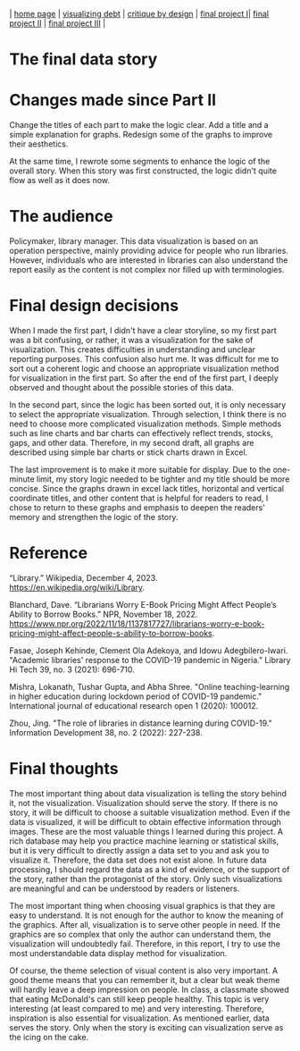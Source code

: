 | [home page](https://cmuxiaoshi.github.io/TellingStoryWithData/) | [visualizing debt](visualizing-government-debt.md.md) | [critique by design](Critique_by_Design_with_Tableau.md) | [final project I](Final_Project_Part_1.md)| [final project II](final-project-part-two.md) | [final project III](final-project-part-three.md) |
# The final data story
<script src="https://xiao-shi.shorthandstories.com/96ff1be4-9304-450a-9d8c-d902ccdc59d6/embed.js"></script>


# Changes made since Part II
Change the titles of each part to make the logic clear. 
Add a title and a simple explanation for graphs.
Redesign some of the graphs to improve their aesthetics.


At the same time, I rewrote some segments to enhance the logic of the overall story. When this story was first constructed, the logic didn't quite flow as well as it does now.

# The audience
Policymaker, library manager. This data visualization is based on an operation perspective, mainly providing advice for people who run libraries. 
However, individuals who are interested in libraries can also understand the report easily as the content is not complex nor filled up with terminologies.

# Final design decisions

When I made the first part, I didn't have a clear storyline, so my first part was a bit confusing, or rather, it was a visualization for the sake of visualization. This creates difficulties in understanding and unclear reporting purposes. This confusion also hurt me. It was difficult for me to sort out a coherent logic and choose an appropriate visualization method for visualization in the first part. So after the end of the first part, I deeply observed and thought about the possible stories of this data.

In the second part, since the logic has been sorted out, it is only necessary to select the appropriate visualization. Through selection, I think there is no need to choose more complicated visualization methods. Simple methods such as line charts and bar charts can effectively reflect trends, stocks, gaps, and other data. Therefore, in my second draft, all graphs are described using simple bar charts or stick charts drawn in Excel.

The last improvement is to make it more suitable for display. Due to the one-minute limit, my story logic needed to be tighter and my title should be more concise. Since the graphs drawn in excel lack titles, horizontal and vertical coordinate titles, and other content that is helpful for readers to read, I chose to return to these graphs and emphasis to deepen the readers' memory and strengthen the logic of the story.

# Reference
“Library.” Wikipedia, December 4, 2023. https://en.wikipedia.org/wiki/Library.

Blanchard, Dave. “Librarians Worry E-Book Pricing Might Affect People’s Ability to Borrow Books.” NPR, November 18, 2022. https://www.npr.org/2022/11/18/1137817727/librarians-worry-e-book-pricing-might-affect-people-s-ability-to-borrow-books.

Fasae, Joseph Kehinde, Clement Ola Adekoya, and Idowu Adegbilero-Iwari. "Academic libraries' response to the COVID-19 pandemic in Nigeria." Library Hi Tech 39, no. 3 (2021): 696-710.

Mishra, Lokanath, Tushar Gupta, and Abha Shree. "Online teaching-learning in higher education during lockdown period of COVID-19 pandemic." International journal of educational research open 1 (2020): 100012.

Zhou, Jing. "The role of libraries in distance learning during COVID-19." Information Development 38, no. 2 (2022): 227-238.

# Final thoughts
The most important thing about data visualization is telling the story behind it, not the visualization. Visualization should serve the story. If there is no story, it will be difficult to choose a suitable visualization method. Even if the data is visualized, it will be difficult to obtain effective information through images. These are the most valuable things I learned during this project. A rich database may help you practice machine learning or statistical skills, but it is very difficult to directly assign a data set to you and ask you to visualize it. Therefore, the data set does not exist alone. In future data processing, I should regard the data as a kind of evidence, or the support of the story, rather than the protagonist of the story. Only such visualizations are meaningful and can be understood by readers or listeners.

The most important thing when choosing visual graphics is that they are easy to understand. It is not enough for the author to know the meaning of the graphics. After all, visualization is to serve other people in need. If the graphics are so complex that only the author can understand them, the visualization will undoubtedly fail. Therefore, in this report, I try to use the most understandable data display method for visualization.

Of course, the theme selection of visual content is also very important. A good theme means that you can remember it, but a clear but weak theme will hardly leave a deep impression on people. In class, a classmate showed that eating McDonald's can still keep people healthy. This topic is very interesting (at least compared to me) and very interesting. Therefore, inspiration is also essential for visualization. As mentioned earlier, data serves the story. Only when the story is exciting can visualization serve as the icing on the cake.
